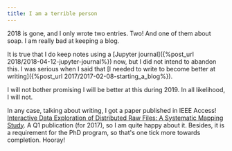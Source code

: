 ```yaml
---
title: I am a terrible person
---
```


2018 is gone, and I only wrote two entries. Two! And one of them about
soap. I am really bad at keeping a blog.

It is true that I do keep notes using a [Jupyter journal]({%post_url 2018/2018-04-12-jupyter-journal%})
now, but I did not intend to abandon this. I was serious when I said
that [I needed to write to become better at writing]({%post_url 2017/2017-02-08-starting_a_blog%}).

I will not bother promising I will be better at this during 2019. In all
likelihood, I will not.

In any case, talking about writing, I got a paper published in IEEE Access!
[Interactive Data Exploration of Distributed Raw Files: A Systematic Mapping Study](http://dx.doi.org/10.1109/ACCESS.2018.2882244).
A Q1 publication (for 2017), so I am quite happy about it. Besides, it is a requirement
for the PhD program, so that's one tick more towards completion. Hooray!
